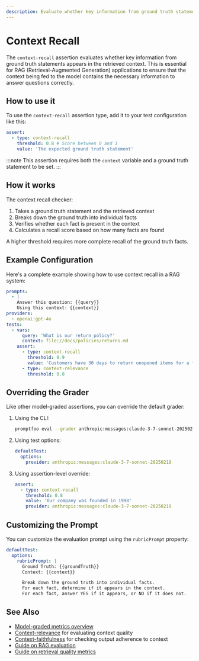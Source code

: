 ```yaml
---
description: Evaluate whether key information from ground truth statements appears in the retrieved context for RAG applications
---
```


# Context Recall

The `context-recall` assertion evaluates whether key information from ground truth statements appears in the retrieved context. This is essential for RAG (Retrieval-Augmented Generation) applications to ensure that the context being fed to the model contains the necessary information to answer questions correctly.

## How to use it

To use the `context-recall` assertion type, add it to your test configuration like this:

```yaml
assert:
  - type: context-recall
    threshold: 0.8 # Score between 0 and 1
    value: 'The expected ground truth statement'
```

:::note
This assertion requires both the `context` variable and a ground truth statement to be set.
:::

## How it works

The context recall checker:

1. Takes a ground truth statement and the retrieved context
2. Breaks down the ground truth into individual facts
3. Verifies whether each fact is present in the context
4. Calculates a recall score based on how many facts are found

A higher threshold requires more complete recall of the ground truth facts.

## Example Configuration

Here's a complete example showing how to use context recall in a RAG system:

```yaml title="promptfooconfig.yaml"
prompts:
  - |
    Answer this question: {{query}}
    Using this context: {{context}}
providers:
  - openai:gpt-4o
tests:
  - vars:
      query: 'What is our return policy?'
      context: file://docs/policies/returns.md
    assert:
      - type: context-recall
        threshold: 0.9
        value: 'Customers have 30 days to return unopened items for a full refund'
      - type: context-relevance
        threshold: 0.8
```

## Overriding the Grader

Like other model-graded assertions, you can override the default grader:

1. Using the CLI:

   ```bash
   promptfoo eval --grader anthropic:messages:claude-3-7-sonnet-20250219
   ```

2. Using test options:

   ```yaml
   defaultTest:
     options:
       provider: anthropic:messages:claude-3-7-sonnet-20250219
   ```

3. Using assertion-level override:
   ```yaml
   assert:
     - type: context-recall
       threshold: 0.8
       value: 'Our company was founded in 1998'
       provider: anthropic:messages:claude-3-7-sonnet-20250219
   ```

## Customizing the Prompt

You can customize the evaluation prompt using the `rubricPrompt` property:

```yaml
defaultTest:
  options:
    rubricPrompt: |
      Ground Truth: {{groundTruth}}
      Context: {{context}}

      Break down the ground truth into individual facts.
      For each fact, determine if it appears in the context.
      For each fact, answer YES if it appears, or NO if it does not.
```

## See Also

- [Model-graded metrics overview](/docs/configuration/expected-outputs/model-graded)
- [Context-relevance](/docs/configuration/expected-outputs/model-graded/context-relevance) for evaluating context quality
- [Context-faithfulness](/docs/configuration/expected-outputs/model-graded/context-faithfulness) for checking output adherence to context
- [Guide on RAG evaluation](/docs/guides/rag-evaluation)
- [Guide on retrieval quality metrics](/docs/guides/retrieval-metrics)
